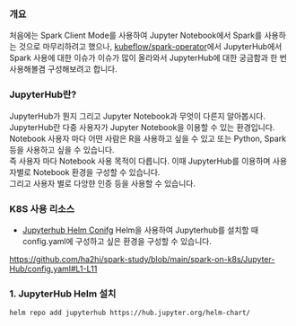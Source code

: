 ### 개요
처음에는 Spark Client Mode를 사용하여 Jupyter Notebook에서 Spark를 사용하는 것으로 마무리하려고 했으나, [kubeflow/spark-operator](https://github.com/kubeflow/spark-operator/issues)에서 JupyterHub에서 Spark 사용에 대한 이슈가 이슈가 많이 올라와서 JupyterHub에 대한 궁금함과 한 번 사용해볼겸 구성해보려고 합니다.  

### JupyterHub란?
JupyterHub가 뭔지 그리고 Jupyter Notebook과 무엇이 다른지 알아봅시다.  
JupyterHub란 다중 사용자가 Jupyter Notebook을 이용할 수 있는 환경입니다.  
Notebook 사용자 마다 어떤 사람은 R을 사용하고 싶을 수 있고 또는 Python, Spark 등을 사용하고 싶을 수 있습니다.  
즉 사용자 마다 Notebook 사용 목적이 다릅니다. 이때 JupyterHub를 이용하며 사용자별로 Notebook 환경을 구성할 수 있습니다.  
그리고 사용자 별로 다앙햔 인증 등을 사용할 수 있습니다.  

### K8S 사용 리소스
- [Jupyterhub Helm Conifg](https://github.com/ha2hi/spark-study/blob/main/spark-on-k8s/Jupyter-Hub/config.yaml)
Helm을 사용하여 Jupyterhub를 설치할 때 config.yaml에 구성하고 싶은 환경을 구성할 수 있습니다.  

https://github.com/ha2hi/spark-study/blob/main/spark-on-k8s/Jupyter-Hub/config.yaml#L1-L11


### 1. JupyterHub Helm 설치

```
helm repo add jupyterhub https://hub.jupyter.org/helm-chart/
```